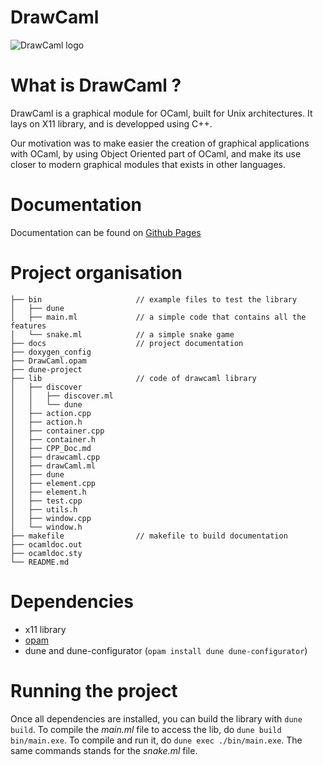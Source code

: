 # DrawCaml


![DrawCaml logo](https://cdn.discordapp.com/attachments/1017077725418246264/1017365387131760732/telechargement.png)

# What is DrawCaml ?

DrawCaml is a graphical module for OCaml, built for Unix architectures. It lays on X11 library, and is developped using C++.

Our motivation was to make easier the creation of graphical applications with OCaml, by using Object Oriented part of OCaml, and make its use closer to modern graphical modules that exists in other languages. 

# Documentation

Documentation can be found on [Github Pages](https://drawcaml.github.io/DrawCaml)

# Project organisation

```
├── bin                     // example files to test the library
│   ├── dune
│   ├── main.ml             // a simple code that contains all the features
│   └── snake.ml            // a simple snake game
├── docs                    // project documentation
├── doxygen_config
├── DrawCaml.opam
├── dune-project
├── lib                     // code of drawcaml library
│   ├── discover
│   │   ├── discover.ml
│   │   └── dune
│   ├── action.cpp
│   ├── action.h
│   ├── container.cpp
│   ├── container.h
│   ├── CPP_Doc.md
│   ├── drawcaml.cpp
│   ├── drawCaml.ml
│   ├── dune
│   ├── element.cpp
│   ├── element.h
│   ├── test.cpp
│   ├── utils.h
│   ├── window.cpp
│   └── window.h
├── makefile                // makefile to build documentation 
├── ocamldoc.out
├── ocamldoc.sty
└── README.md
```

# Dependencies

- x11 library
- [opam](https://opam.ocaml.org/doc/Install.html)
- dune and dune-configurator (`opam install dune dune-configurator`)

# Running the project

Once all dependencies are installed, you can build the library with `dune build`. 
To compile the *main.ml* file to access the lib, do `dune build bin/main.exe`.
To compile and run it, do `dune exec ./bin/main.exe`.
The same commands stands for the *snake.ml* file.
